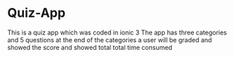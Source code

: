 # Quiz-App
This is a quiz app which was coded in ionic 3
The app has three categories and 5 questions
at the end of the categories a user will be graded and showed the score and showed total total time consumed
